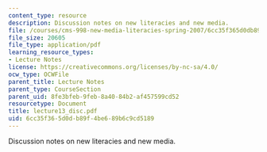 ```yaml
---
content_type: resource
description: Discussion notes on new literacies and new media.
file: /courses/cms-998-new-media-literacies-spring-2007/6cc35f365d0db89f4be689b6c9cd5189_lecture13_disc.pdf
file_size: 20605
file_type: application/pdf
learning_resource_types:
- Lecture Notes
license: https://creativecommons.org/licenses/by-nc-sa/4.0/
ocw_type: OCWFile
parent_title: Lecture Notes
parent_type: CourseSection
parent_uid: 8fe3bfeb-9feb-8a40-84b2-af457599cd52
resourcetype: Document
title: lecture13_disc.pdf
uid: 6cc35f36-5d0d-b89f-4be6-89b6c9cd5189
---
```

Discussion notes on new literacies and new media.